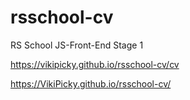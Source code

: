 # rsschool-cv
RS School JS-Front-End Stage 1


https://vikipicky.github.io/rsschool-cv/cv

https://VikiPicky.github.io/rsschool-cv/

